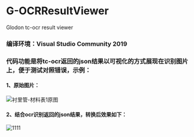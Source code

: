# G-OCRResultViewer
Glodon tc-ocr result viewer

### 编译环境：Visual Studio Community 2019
### 代码功能是将tc-ocr返回的json结果以可视化的方式展现在识别图片上，便于测试对照错误，示例：

#### 1、原始图片：

![衬里管-材料表1原图](https://github.com/tq0208/G-OCRResultViewer/assets/26135213/48872f84-ae78-4183-a779-ccad8a6f88a0)

#### 2、结合ocr识别返回的json结果，转换后效果如下：

![1111](https://github.com/tq0208/G-OCRResultViewer/assets/26135213/a0a6c150-43ce-4772-88d8-7058a654cb27)
